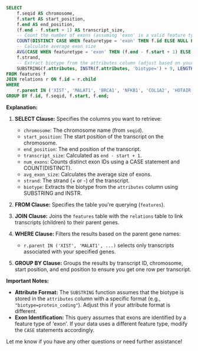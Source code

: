 ```sql
SELECT 
    f.seqid AS chromosome,
    f.start AS start_position,
    f.end AS end_position,
    (f.end - f.start + 1) AS transcript_size,
    -- Count the number of exons (assuming 'exon' is a valid feature type in your data)
    COUNT(DISTINCT CASE WHEN featuretype = 'exon' THEN f.id ELSE NULL END) AS num_exons,
    -- Calculate average exon size
    AVG(CASE WHEN featuretype = 'exon' THEN (f.end - f.start + 1) ELSE NULL END) AS avg_exon_size,
    f.strand,
    -- Extract biotype from the attributes column (adjust based on your attribute format)
    SUBSTRING(f.attributes, INSTR(f.attributes, 'biotype=') + 9, LENGTH(f.attributes)) AS biotype
FROM features f
JOIN relations r ON f.id = r.child
WHERE 
    r.parent IN ('XIST', 'MALAT1', 'BRCA1', 'NFKB1', 'COL1A2', 'HOTAIR', 'HOXC11', 'HOXC12') -- Filter by gene names
GROUP BY f.id, f.seqid, f.start, f.end;

```

**Explanation:**

1. **SELECT Clause:**  Specifies the columns you want to retrieve:
   - `chromosome`: The chromosome name (from `seqid`).
   - `start_position`: The start position of the transcript on the chromosome.
   - `end_position`: The end position of the transcript.
   - `transcript_size`: Calculated as `end - start + 1`.
   - `num_exons`: Counts distinct exon IDs using a CASE statement and COUNT(DISTINCT).
   - `avg_exon_size`: Calculates the average size of exons.
   - `strand`: The strand (+ or -) of the transcript.
   - `biotype`: Extracts the biotype from the `attributes` column using SUBSTRING and INSTR.

2. **FROM Clause:**  Specifies the table you're querying (`features`).

3. **JOIN Clause:** Joins the `features` table with the `relations` table to link transcripts (children) to their parent genes.

4. **WHERE Clause:** Filters the results based on the parent gene names:
   - `r.parent IN ('XIST', 'MALAT1', ...)` selects only transcripts associated with your specified genes.

5. **GROUP BY Clause:** Groups the results by transcript ID, chromosome, start position, and end position to ensure you get one row per transcript.



**Important Notes:**

* **Attribute Format:** The `SUBSTRING` function assumes that the biotype is stored in the `attributes` column with a specific format (e.g., `"biotype=protein_coding"`). Adjust this if your attribute format is different.
* **Exon Identification:** This query assumes that exons are identified by a feature type of 'exon'. If your data uses a different feature type, modify the `CASE` statements accordingly.



Let me know if you have any other questions or need further assistance!